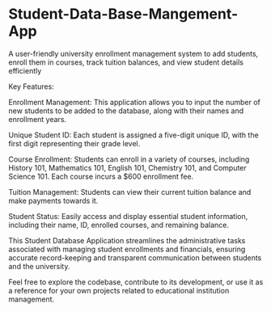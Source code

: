 # Student-Data-Base-Mangement-App
A user-friendly university enrollment management system to add students, enroll them in courses, track tuition balances, and view student details efficiently


Key Features:

Enrollment Management: This application allows you to input the number of new students to be added to the database, along with their names and enrollment years.

Unique Student ID: Each student is assigned a five-digit unique ID, with the first digit representing their grade level.

Course Enrollment: Students can enroll in a variety of courses, including History 101, Mathematics 101, English 101, Chemistry 101, and Computer Science 101. Each course incurs a $600 enrollment fee.

Tuition Management: Students can view their current tuition balance and make payments towards it.

Student Status: Easily access and display essential student information, including their name, ID, enrolled courses, and remaining balance.

This Student Database Application streamlines the administrative tasks associated with managing student enrollments and financials, ensuring accurate record-keeping and transparent communication between students and the university.

Feel free to explore the codebase, contribute to its development, or use it as a reference for your own projects related to educational institution management.
